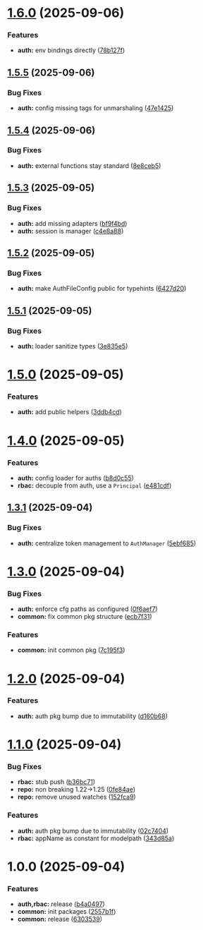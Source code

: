 # [1.6.0](https://github.com/codespace-operator/common/compare/auth/v1.5.5...auth/v1.6.0) (2025-09-06)


### Features

* **auth:** env bindings directly ([78b127f](https://github.com/codespace-operator/common/commit/78b127f050d6ce843bb1e9e538865c8838ee7474))

## [1.5.5](https://github.com/codespace-operator/common/compare/auth/v1.5.4...auth/v1.5.5) (2025-09-06)


### Bug Fixes

* **auth:** config missing tags for unmarshaling ([47e1425](https://github.com/codespace-operator/common/commit/47e14254af636b82437ca2e8cb027b19c2671013))

## [1.5.4](https://github.com/codespace-operator/common/compare/auth/v1.5.3...auth/v1.5.4) (2025-09-06)


### Bug Fixes

* **auth:** external functions stay standard ([8e8ceb5](https://github.com/codespace-operator/common/commit/8e8ceb5446cb6a443c0c30f6c2753812f67737be))

## [1.5.3](https://github.com/codespace-operator/common/compare/auth/v1.5.2...auth/v1.5.3) (2025-09-05)


### Bug Fixes

* **auth:** add missing adapters ([bf9f4bd](https://github.com/codespace-operator/common/commit/bf9f4bdf4d3a3e45d7376f81bcedd86bb15c89f1))
* **auth:** session is manager ([c4e8a88](https://github.com/codespace-operator/common/commit/c4e8a88d4a64f6f7f7a2fe733487c82668280b1f))

## [1.5.2](https://github.com/codespace-operator/common/compare/auth/v1.5.1...auth/v1.5.2) (2025-09-05)


### Bug Fixes

* **auth:** make AuthFileConfig public for typehints ([6427d20](https://github.com/codespace-operator/common/commit/6427d20b51d466e413347157b0ada5277c2f75dd))

## [1.5.1](https://github.com/codespace-operator/common/compare/auth/v1.5.0...auth/v1.5.1) (2025-09-05)


### Bug Fixes

* **auth:** loader sanitize types ([3e835e5](https://github.com/codespace-operator/common/commit/3e835e5dc9f51afcdd5e55970bc4652f7c13f600))

# [1.5.0](https://github.com/codespace-operator/common/compare/auth/v1.4.0...auth/v1.5.0) (2025-09-05)


### Features

* **auth:** add public helpers ([3ddb4cd](https://github.com/codespace-operator/common/commit/3ddb4cda02553a8f15dede37c4dc84d29f4eaad8))

# [1.4.0](https://github.com/codespace-operator/common/compare/auth/v1.3.1...auth/v1.4.0) (2025-09-05)


### Features

* **auth:** config loader for auths ([b8d0c55](https://github.com/codespace-operator/common/commit/b8d0c553845934d492f69c77810332d6d34c8036))
* **rbac:** decouple from auth, use a `Principal` ([e481cdf](https://github.com/codespace-operator/common/commit/e481cdf9490f1526d88a6d2312eb53d936e10dd5))

## [1.3.1](https://github.com/codespace-operator/common/compare/auth/v1.3.0...auth/v1.3.1) (2025-09-04)


### Bug Fixes

* **auth:** centralize token management to `AuthManager` ([5ebf685](https://github.com/codespace-operator/common/commit/5ebf685e7d47b67b927abafbd0bfdee9e907e2f1))

# [1.3.0](https://github.com/codespace-operator/common/compare/auth/v1.2.0...auth/v1.3.0) (2025-09-04)


### Bug Fixes

* **auth:** enforce cfg paths as configured ([0f6aef7](https://github.com/codespace-operator/common/commit/0f6aef70968802c9f923662220f1e9d0d96deeba))
* **common:** fix common pkg structure ([ecb7f31](https://github.com/codespace-operator/common/commit/ecb7f317bbe9def0503c8bc4a57f3e3449dc384c))


### Features

* **common:** init common pkg ([7c195f3](https://github.com/codespace-operator/common/commit/7c195f3028319980a331c33de243864a9617a288))

# [1.2.0](https://github.com/codespace-operator/common/compare/auth/v1.1.0...auth/v1.2.0) (2025-09-04)


### Features

* **auth:** auth pkg bump due to immutability ([d160b68](https://github.com/codespace-operator/common/commit/d160b683b96901b8627d674b357e9ffb4fdced6d))

# [1.1.0](https://github.com/codespace-operator/common/compare/auth/v1.0.0...auth/v1.1.0) (2025-09-04)


### Bug Fixes

* **rbac:** stub push ([b36bc71](https://github.com/codespace-operator/common/commit/b36bc714a61e34716f17effb7e8a3335e25c045b))
* **repo:** non breaking 1.22->1.25 ([0fe84ae](https://github.com/codespace-operator/common/commit/0fe84ae56947c2daa313d747da1cda0f2aef93bd))
* **repo:** remove unused watches ([152fca9](https://github.com/codespace-operator/common/commit/152fca954c68cf0b33d4337c7921197cd250d7d4))


### Features

* **auth:** auth pkg bump due to immutability ([02c7404](https://github.com/codespace-operator/common/commit/02c7404aefcb4eb108d14179b79e034d7553bc86))
* **rbac:** appName as constant for modelpath ([343d85a](https://github.com/codespace-operator/common/commit/343d85a5228ef17cd89c7d43e7e080651039e1d5))

# 1.0.0 (2025-09-04)


### Features

* **auth,rbac:** release ([b4a0497](https://github.com/codespace-operator/common/commit/b4a04972a579a2863dc5696a363d0eeb7a9559e9))
* **common:** init packages ([2557b1f](https://github.com/codespace-operator/common/commit/2557b1f4ec3846e092a3b3a90bfcd61dc2261d47))
* **common:** release ([6303539](https://github.com/codespace-operator/common/commit/63035393e97c76189fb9096f85b2bb3f632ea5b3))
